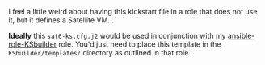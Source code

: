 I feel a little weird about having this kickstart file in a role that does not
use it, but it defines a Satellite VM...

**Ideally** this `sat6-ks.cfg.j2` would be used in conjunction with my
[ansible-role-KSbuilder](https://github.com/thisdwhitley/ansible-role-KSbuilder)
role.  You'd just need to place this template in the `KSbuilder/templates/`
directory as outlined in that role.